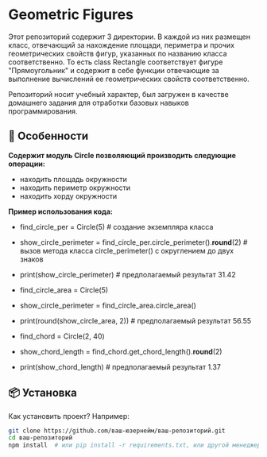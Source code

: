 # Geometric Figures

Этот репозиторий содержит 3 директории. В каждой из них размещен класс, отвечающий за нахождение площади, периметра и прочих геометрических свойств фигур, указанных по названию класса соответственно. 
То есть class Rectangle соответствует фигуре "Прямоугольник" и содержит в себе функции отвечающие за выполнение вычислений ее геометрических свойств соответственно. 

Репозиторий носит учебный характер, был загружен в качестве домашнего задания для отработки базовых навыков программирования.

## 🚀 Особенности
**Содержит модуль Circle позволяющий производить следующие операции:**
- находить площадь окружности
- находить периметр окружности
- находить хорду окружности

**Пример использования кода:**
- find_circle_per = Circle(5)                                              # создание экземпляра класса
- show_circle_perimeter = find_circle_per.circle_perimeter().__round__(2)  # вызов метода класса circle_perimeter() c округлением до двух знаков
- print(show_circle_perimeter)                                             # предполагаемый результат 31.42

- find_circle_area = Circle(5)
- show_circle_perimeter = find_circle_area.circle_area()
- print(round(show_circle_area, 2))                                        # предполагаемый результат 56.55

- find_chord = Circle(2, 40)
- show_chord_length = find_chord.get_chord_length().__round__(2)
- print(show_chord_length)                                                 # предполагаемый результат 1.37


## 📦 Установка

Как установить проект? Например:

```bash
git clone https://github.com/ваш-юзернейм/ваш-репозиторий.git
cd ваш-репозиторий
npm install  # или pip install -r requirements.txt, или другой менеджер пакетов
